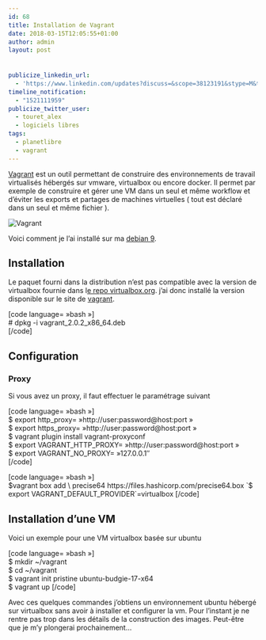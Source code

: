 ```yaml
---
id: 68
title: Installation de Vagrant
date: 2018-03-15T12:05:55+01:00
author: admin
layout: post


publicize_linkedin_url:
  - 'https://www.linkedin.com/updates?discuss=&scope=38123191&stype=M&topic=6380005983703355392&type=U&a=aIHA'
timeline_notification:
  - "1521111959"
publicize_twitter_user:
  - touret_alex
  - logiciels libres
tags:
  - planetlibre
  - vagrant
---
```

[Vagrant](http://vagrantup.com/) est un outil permettant de construire des environnements de travail virtualisés hébergés sur vmware, virtualbox ou encore docker. Il permet par exemple de construire et gérer une VM dans un seul et même workflow et d&rsquo;éviter les exports et partages de machines virtuelles ( tout est déclaré dans un seul et même fichier ).

<img loading="lazy" class="  wp-image-69 alignright" src="/assets/img/posts/2018/03/vagrant.png" alt="Vagrant" width="128" height="156" srcset="/assets/img/posts/2018/03/vagrant.png 999w, /assets/img/posts/2018/03/vagrant-246x300.png 246w, /assets/img/posts/2018/03/vagrant-840x1024.png 840w, /assets/img/posts/2018/03/vagrant-768x936.png 768w" sizes="(max-width: 128px) 100vw, 128px" /> 

Voici comment je l&rsquo;ai installé sur ma [debian 9](http://blog.touret.info/2018/02/10/ma-configuration-debian-9/).

## Installation

Le paquet fourni dans la distribution n&rsquo;est pas compatible avec la version de virtualbox fournie dans l[e repo virtualbox.org](https://www.virtualbox.org/wiki/Linux_Downloads). j&rsquo;ai donc installé la version disponible sur le site de [vagrant](https://www.vagrantup.com/downloads.html).

[code language= »bash »]  
\# dpkg -i vagrant\_2.0.2\_x86_64.deb  
[/code]

## Configuration

### Proxy

Si vous avez un proxy, il faut effectuer le paramétrage suivant

[code language= »bash »]  
$ export http_proxy= »http://user:password@host:port »  
$ export https_proxy= »http://user:password@host:port »  
$ vagrant plugin install vagrant-proxyconf  
$ export VAGRANT\_HTTP\_PROXY= »http://user:password@host:port »  
$ export VAGRANT\_NO\_PROXY= »127.0.0.1&Prime;  
[/code]

[code language= »bash »]  
$vagrant box add \  
precise64 https://files.hashicorp.com/precise64.box  
`$ export VAGRANT_DEFAULT_PROVIDER`=virtualbox [/code]

## Installation d&rsquo;une VM

Voici un exemple pour une VM virtualbox basée sur ubuntu

[code language= »bash »]  
$ mkdir ~/vagrant  
$ cd ~/vagrant  
$ vagrant init pristine ubuntu-budgie-17-x64  
$ vagrant up [/code]

Avec ces quelques commandes j&rsquo;obtiens un environnement ubuntu hébergé sur virtualbox sans avoir à installer et configurer la vm. Pour l&rsquo;instant je ne rentre pas trop dans les détails de la construction des images. Peut-être que je m&rsquo;y plongerai prochainement&#8230;